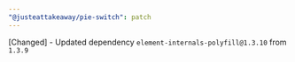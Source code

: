 ```yaml
---
"@justeattakeaway/pie-switch": patch
---
```


[Changed] - Updated dependency `element-internals-polyfill@1.3.10` from `1.3.9`

